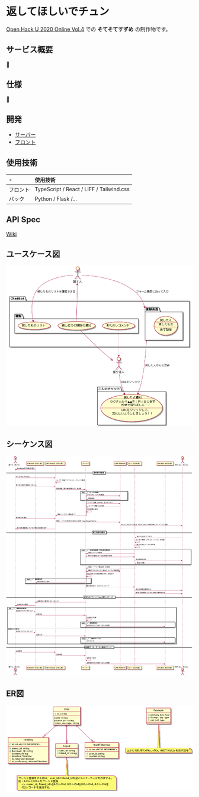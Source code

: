 # 返してほしいでチュン
[Open Hack U 2020 Online Vol.4](https://hacku.yahoo.co.jp/hacku2020online4/)
での **そてそてすずめ** の制作物です。

## サービス概要
🚧

## 仕様
🚧

## 開発
- [サーバー](/back/README.md)
- [フロント](/front/README.md)
## 使用技術
|  - | 使用技術 |
|:--|:--|
|フロント| TypeScript / React / LIFF / Tailwind.css |
|バック  | Python / Flask /... |


## API Spec
[Wiki](https://github.com/mayu-snba19/hacku-vol4/wiki/API-Document)
## ユースケース図
![usecase](/ImageUML/usecase.png)

## シーケンス図
![sequence figure](/ImageUML/sequence.png)

## ER図
![er](/ImageUML/er.png)
